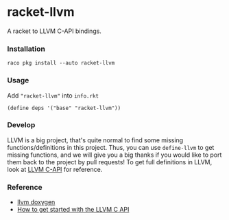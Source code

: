 racket-llvm
=============
A racket to LLVM C-API bindings.

### Installation

```shell
raco pkg install --auto racket-llvm
```

### Usage

Add `"racket-llvm"` into `info.rkt`

```racket
(define deps '("base" "racket-llvm"))
```

### Develop

LLVM is a big project, that's quite normal to find some missing functions/definitions in this project. Thus, you can use `define-llvm` to get missing functions, and we will give you a big thanks if you would like to port them back to the project by pull requests! To get full definitions in LLVM, look at [LLVM C-API](https://llvm.org/doxygen/dir_db1e4f1ef1b4536ff54becd23c94e664.html) for reference.

### Reference

- [llvm doxygen](https://llvm.org/doxygen/)
- [How to get started with the LLVM C API](https://www.pauladamsmith.com/blog/2015/01/how-to-get-started-with-llvm-c-api.html)

